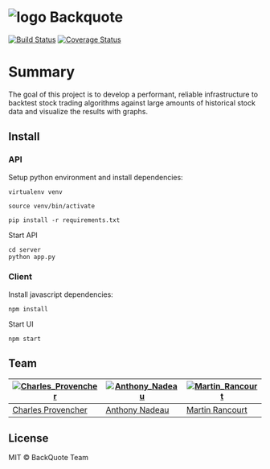 # ![logo](https://avatars2.githubusercontent.com/u/25215892?v=3&size=50) Backquote 

[![Build Status](https://travis-ci.org/BackQuote/backquote.svg?branch=master)](https://travis-ci.org/BackQuote/backquote)
[![Coverage Status](https://codeclimate.com/github/BackQuote/backquote.svg?branch=master)](https://codeclimate.com/github/BackQuote/backquote)

# Summary
The goal of this project is to develop a performant, reliable infrastructure to backtest stock trading algorithms against large amounts of historical stock data and visualize the results with graphs. 

## Install

### API

Setup python environment and install dependencies:

```
virtualenv venv

source venv/bin/activate

pip install -r requirements.txt
```

Start API
```
cd server
python app.py
```

### Client

Install javascript dependencies:
```
npm install
```

Start UI
```
npm start
```

## Team
[![Charles_Provencher](https://avatars0.githubusercontent.com/u/9503902?v=3&s=144)](https://github.com/cprovencher) | [![Anthony_Nadeau](https://avatars3.githubusercontent.com/u/15678424?v=3&s=144)](https://github.com/anadeau1) | [![Martin_Rancourt](https://avatars2.githubusercontent.com/u/2197856?v=3&s=144)](https://github.com/account)
---|---|---
[Charles Provencher](https://github.com/cprovencher) | [Anthony Nadeau](https://github.com/anadeau1) | [Martin Rancourt](https://github.com/mrancourt)


## License
MIT © BackQuote Team
